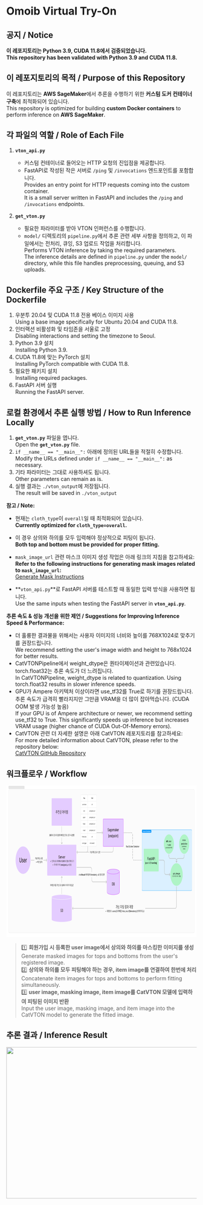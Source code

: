 # Omoib Virtual Try-On

## **공지 / Notice**
**이 레포지토리는 Python 3.9, CUDA 11.8에서 검증되었습니다.**  
**This repository has been validated with Python 3.9 and CUDA 11.8.**


## **이 레포지토리의 목적 / Purpose of this Repository**
이 레포지토리는 **AWS SageMaker**에서 추론을 수행하기 위한 **커스텀 도커 컨테이너 구축**에 최적화되어 있습니다.  
This repository is optimized for building **custom Docker containers** to perform inference on **AWS SageMaker**.


## **각 파일의 역할 / Role of Each File**
1. **`vton_api.py`**  
   - 커스텀 컨테이너로 들어오는 HTTP 요청의 진입점을 제공합니다.  
   - FastAPI로 작성된 작은 서버로 `/ping` 및 `/invocations` 엔드포인트를 포함합니다.  
   Provides an entry point for HTTP requests coming into the custom container.  
   It is a small server written in FastAPI and includes the `/ping` and `/invocations` endpoints.


2. **`get_vton.py`**  
   - 필요한 파라미터를 받아 VTON 인퍼런스를 수행합니다.  
   - `model/` 디렉토리의 `pipeline.py`에서 추론 관련 세부 사항을 정의하고, 이 파일에서는 전처리, 큐잉, S3 업로드 작업을 처리합니다.  
   Performs VTON inference by taking the required parameters.  
   The inference details are defined in `pipeline.py` under the `model/` directory, while this file handles preprocessing, queuing, and S3 uploads.


## **Dockerfile 주요 구조 / Key Structure of the Dockerfile**
1. 우분투 20.04 및 CUDA 11.8 전용 베이스 이미지 사용  
   Using a base image specifically for Ubuntu 20.04 and CUDA 11.8.  
2. 인터랙션 비활성화 및 타임존을 서울로 고정  
   Disabling interactions and setting the timezone to Seoul.  
3. Python 3.9 설치  
   Installing Python 3.9.  
4. CUDA 11.8에 맞는 PyTorch 설치  
   Installing PyTorch compatible with CUDA 11.8.  
5. 필요한 패키지 설치  
   Installing required packages.  
6. FastAPI 서버 실행  
   Running the FastAPI server.  


## **로컬 환경에서 추론 실행 방법 / How to Run Inference Locally**
1. **`get_vton.py`** 파일을 엽니다.  
   Open the **`get_vton.py`** file.  
2. `if __name__ == "__main__":` 아래에 정의된 URL들을 적절히 수정합니다.  
   Modify the URLs defined under `if __name__ == "__main__":` as necessary.  
3. 기타 파라미터는 그대로 사용하셔도 됩니다.  
   Other parameters can remain as is.
4. 실행 결과는 `./vton_output`에 저장됩니다.  
    The result will be saved in `./vton_output`

**참고 / Note:**  
- 현재는 `cloth_type`이 `overall`일 때 최적화되어 있습니다.  
  **Currently optimized for `cloth_type=overall`.**  
- 이 경우 상의와 하의를 모두 입력해야 정상적으로 피팅이 됩니다.  
  **Both top and bottom must be provided for proper fitting.**  
- `mask_image_url` 관련 마스크 이미지 생성 작업은 아래 링크의 지침을 참고하세요:  
  **Refer to the following instructions for generating mask images related to `mask_image_url`:**  
  [Generate Mask Instructions](https://github.com/git-hubsalt/generate-mask)  

- **`vton_api.py`**로 FastAPI 서버를 테스트할 때 동일한 입력 방식을 사용하면 됩니다.  
  Use the same inputs when testing the FastAPI server in **`vton_api.py`**.

**추론 속도 & 성능 개선을 위한 제언 / Suggestions for Improving Inference Speed & Performance:**
- 더 훌륭한 결과물을 위해서는 사용자 이미지의 너비와 높이를 768X1024로 맞추기를 권장드립니다.  
  We recommend setting the user's image width and height to 768x1024 for better results.  
- CatVTONPipeline에서 weight_dtype은 퀀타이제이션과 관련있습니다. torch.float32는 추론 속도가 더 느려집니다.  
  In CatVTONPipeline, weight_dtype is related to quantization. Using torch.float32 results in slower inference speeds.
- GPU가 Ampere 아키텍처 이상이라면 use_tf32를 True로 하기를 권장드립니다. 추론 속도가 급격히 빨라지지만 그만큼 VRAM을 더 많이 잡아먹습니다. (CUDA OOM 발생 가능성 높음)  
  If your GPU is of Ampere architecture or newer, we recommend setting use_tf32 to True. This significantly speeds up inference but increases VRAM usage (higher chance of CUDA Out-Of-Memory errors).
- CatVTON 관련 더 자세한 설명은 아래 CatVTON 레포지토리를 참고하세요:  
  For more detailed information about CatVTON, please refer to the repository below:  
  [CatVTON GitHub Repository](https://github.com/Zheng-Chong/CatVTON?tab=readme-ov-file)

## **워크플로우 / Workflow**
<img src="asset/workflow.png" width="800" height="400"/>

> 1️⃣ **회원가입 시 등록한 user image에서 상의와 하의를 마스킹한 이미지를 생성**  
Generate masked images for tops and bottoms from the user's registered image.  
2️⃣ **상의와 하의를 모두 피팅해야 하는 경우, item image를 연결하여 한번에 처리**  
Concatenate item images for tops and bottoms to perform fitting simultaneously.  
3️⃣ **user image, masking image, item image를 CatVTON 모델에 입력하여 피팅된 이미지 반환**  
Input the user image, masking image, and item image into the CatVTON model to generate the fitted image.  

## **추론 결과 / Inference Result**
<img src="https://github.com/user-attachments/assets/0b215759-26a8-4390-8c0f-e347ca95fb2a" width="800" height="400"/>